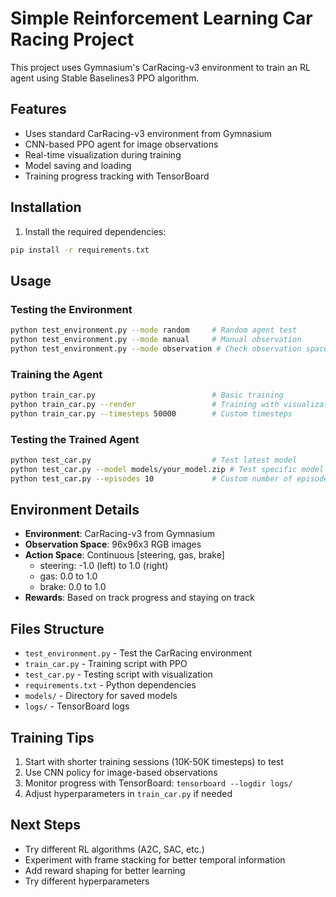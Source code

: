 # Simple Reinforcement Learning Car Racing Project

This project uses Gymnasium's CarRacing-v3 environment to train an RL agent using Stable Baselines3 PPO algorithm.

## Features

- Uses standard CarRacing-v3 environment from Gymnasium
- CNN-based PPO agent for image observations
- Real-time visualization during training
- Model saving and loading
- Training progress tracking with TensorBoard

## Installation

1. Install the required dependencies:
```bash
pip install -r requirements.txt
```

## Usage

### Testing the Environment
```bash
python test_environment.py --mode random     # Random agent test
python test_environment.py --mode manual     # Manual observation
python test_environment.py --mode observation # Check observation space
```

### Training the Agent
```bash
python train_car.py                          # Basic training
python train_car.py --render                 # Training with visualization
python train_car.py --timesteps 50000        # Custom timesteps
```

### Testing the Trained Agent
```bash
python test_car.py                           # Test latest model
python test_car.py --model models/your_model.zip # Test specific model
python test_car.py --episodes 10             # Custom number of episodes
```

## Environment Details

- **Environment**: CarRacing-v3 from Gymnasium
- **Observation Space**: 96x96x3 RGB images
- **Action Space**: Continuous [steering, gas, brake]
  - steering: -1.0 (left) to 1.0 (right)
  - gas: 0.0 to 1.0
  - brake: 0.0 to 1.0
- **Rewards**: Based on track progress and staying on track

## Files Structure

- `test_environment.py` - Test the CarRacing environment
- `train_car.py` - Training script with PPO
- `test_car.py` - Testing script with visualization
- `requirements.txt` - Python dependencies
- `models/` - Directory for saved models
- `logs/` - TensorBoard logs

## Training Tips

1. Start with shorter training sessions (10K-50K timesteps) to test
2. Use CNN policy for image-based observations
3. Monitor progress with TensorBoard: `tensorboard --logdir logs/`
4. Adjust hyperparameters in `train_car.py` if needed

## Next Steps

- Try different RL algorithms (A2C, SAC, etc.)
- Experiment with frame stacking for better temporal information
- Add reward shaping for better learning
- Try different hyperparameters
